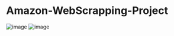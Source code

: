 # Amazon-WebScrapping-Project

![image](https://user-images.githubusercontent.com/77020331/210057095-38d85f37-8b6a-4608-99bd-598f4e56479d.png)
![image](https://user-images.githubusercontent.com/77020331/210057118-17db9e18-e69d-4e1f-8d37-79157319c8a5.png)
